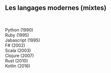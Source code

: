 ## Les langages modernes (mixtes)
<br><br>
Python (1990)
<br>
Ruby (1995)
<br>
Jabascript (1995)
<br>
F# (2002)
<br>
Scala (2003)
<br>
Clojure (2007)
<br>
Rust (2010)
<br>
Kotlin (2016)
<br>